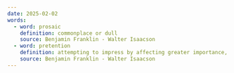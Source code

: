 ```yaml
---
date: 2025-02-02
words:
  - word: prosaic
    definition: commonplace or dull
    source: Benjamin Franklin - Walter Isaacson
  - word: pretention
    definition: attempting to impress by affecting greater importance, talent, culture, etc., than is actually possessed
    source: Benjamin Franklin - Walter Isaacson 
---
```

